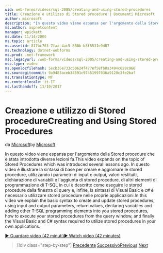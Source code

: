```yaml
---
uid: web-forms/videos/sql-2005/creating-and-using-stored-procedures
title: Creazione e utilizzo di Stored procedure | Documenti Microsoft
author: microsoft
description: "In questo video viene espansa per l'argomento della Stored procedure che è stata introdotta diverse lezioni fa. In questo video è illustrare la sintassi di base per creare e aggiornare..."
ms.author: aspnetcontent
manager: wpickett
ms.date: 11/14/2006
ms.topic: article
ms.assetid: 817bc763-7faa-4ac5-880b-b3f5531e9d07
ms.technology: dotnet-webforms
ms.prod: .net-framework
msc.legacyurl: /web-forms/videos/sql-2005/creating-and-using-stored-procedures
msc.type: video
ms.openlocfilehash: 5ecb36e733c50624f477ef58fb8a3494c628c966
ms.sourcegitcommit: 9a9483aceb34591c97451997036a9120c3fe2baf
ms.translationtype: MT
ms.contentlocale: it-IT
ms.lasthandoff: 11/10/2017
---
```

<a name="creating-and-using-stored-procedures"></a><span data-ttu-id="6aec2-104">Creazione e utilizzo di Stored procedure</span><span class="sxs-lookup"><span data-stu-id="6aec2-104">Creating and Using Stored Procedures</span></span>
====================
<span data-ttu-id="6aec2-105">da [Microsoft](https://github.com/microsoft)</span><span class="sxs-lookup"><span data-stu-id="6aec2-105">by [Microsoft](https://github.com/microsoft)</span></span>

<span data-ttu-id="6aec2-106">In questo video viene espansa per l'argomento della Stored procedure che è stata introdotta diverse lezioni fa.</span><span class="sxs-lookup"><span data-stu-id="6aec2-106">This video expands on the topic of Stored Procedures which was introduced several lessons ago.</span></span> <span data-ttu-id="6aec2-107">In questo video è illustrare la sintassi di base per creare e aggiornare le stored procedure, utilizzando i parametri di input e outpui, valori restituiti, dichiarazione di variabili e l'aggiunta di stored procedure, di altri elementi di programmazione di T-SQL in cui è descritto come eseguire le stored procedure dalla finestra di query e, infine, la sintassi di Visual Basic e c# è necessario utilizzare stored procedure nelle proprie applicazioni.</span><span class="sxs-lookup"><span data-stu-id="6aec2-107">In this video we explain the basic syntax to create and update stored procedures, using input and output parameters, return values, declaring variables and adding other T-SQL programming elements into you stored procedures, how to execute your stored procedures from the query window, and finally the Visual Basic and C# syntax required to utilize stored procedures in your own applications.</span></span>

[<span data-ttu-id="6aec2-108">&#9654; Guardare video (42 minuti)</span><span class="sxs-lookup"><span data-stu-id="6aec2-108">&#9654; Watch video (42 minutes)</span></span>](https://channel9.msdn.com/Blogs/ASP-NET-Site-Videos/creating-and-using-stored-procedures)

>[!div class="step-by-step"]
<span data-ttu-id="6aec2-109">[Precedente](building-and-customizing-reports-in-business-intelligence-development-studio.md)
[Successivo](enabling-full-text-search-in-your-text-data.md)</span><span class="sxs-lookup"><span data-stu-id="6aec2-109">[Previous](building-and-customizing-reports-in-business-intelligence-development-studio.md)
[Next](enabling-full-text-search-in-your-text-data.md)</span></span>
